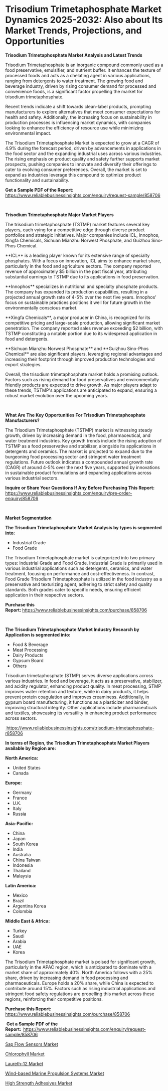 <p><h1>Trisodium Trimetaphosphate Market Dynamics 2025-2032: Also about Its Market Trends, Projections, and Opportunities</h1></p><p><strong>Trisodium Trimetaphosphate Market Analysis and Latest Trends</strong></p>
<p><p>Trisodium Trimetaphosphate is an inorganic compound commonly used as a food preservative, emulsifier, and nutrient buffer. It enhances the texture of processed foods and acts as a chelating agent in various applications, ranging from detergents to water treatment. The growing food and beverage industry, driven by rising consumer demand for processed and convenience foods, is a significant factor propelling the market for trisodium trimetaphosphate. </p><p>Recent trends indicate a shift towards clean-label products, prompting manufacturers to explore alternatives that meet consumer expectations for health and safety. Additionally, the increasing focus on sustainability in production processes is influencing market dynamics, with companies looking to enhance the efficiency of resource use while minimizing environmental impact. </p><p>The Trisodium Trimetaphosphate Market is expected to grow at a CAGR of 4.9% during the forecast period, driven by advancements in applications in the food sector and the expanding industrial uses across various industries. The rising emphasis on product quality and safety further supports market prospects, pushing companies to innovate and diversify their offerings to cater to evolving consumer preferences. Overall, the market is set to expand as industries leverage this compound to optimize product functionality and sustainability.</p></p>
<p><strong>Get a Sample PDF of the Report:&nbsp;</strong> <a href="https://www.reliablebusinessinsights.com/enquiry/request-sample/858706?utm_campaign=1091&utm_medium=2&utm_source=Github&utm_content=ia&utm_term=30012025&utm_id=trisodium-trimetaphosphate">https://www.reliablebusinessinsights.com/enquiry/request-sample/858706</a></p>
<p>&nbsp;</p>
<p><strong>Trisodium Trimetaphosphate Major Market Players</strong></p>
<p><p>The trisodium trimetaphosphate (TSTMP) market features several key players, each vying for a competitive edge through diverse product portfolios and strategic initiatives. Major companies include ICL, Innophos, Xingfa Chemicals, Sichuan Mianzhu Norwest Phosphate, and Guizhou Sino-Phos Chemical.</p><p>**ICL** is a leading player known for its extensive range of specialty phosphates. With a focus on innovation, ICL aims to enhance market share, particularly in the food and agriculture sectors. The company reported revenue of approximately $5 billion in the past fiscal year, attributing substantial earnings to TSTMP due to its applications in food preservation.</p><p>**Innophos** specializes in nutritional and specialty phosphate products. The company has expanded its production capabilities, resulting in a projected annual growth rate of 4-5% over the next five years. Innophos’ focus on sustainable practices positions it well for future growth in the environmentally conscious market.</p><p>**Xingfa Chemicals**, a major producer in China, is recognized for its competitive pricing and large-scale production, allowing significant market penetration. The company reported sales revenue exceeding $2 billion, with TSTMP constituting a notable portion due to its widespread application in food and detergents.</p><p>**Sichuan Mianzhu Norwest Phosphate** and **Guizhou Sino-Phos Chemical** are also significant players, leveraging regional advantages and increasing their footprint through improved production technologies and export strategies.</p><p>Overall, the trisodium trimetaphosphate market holds a promising outlook. Factors such as rising demand for food preservatives and environmentally friendly products are expected to drive growth. As major players adapt to these trends, TSTMP's applications are anticipated to expand, ensuring a robust market evolution over the upcoming years.</p></p>
<p>&nbsp;</p>
<p><strong>What Are The Key Opportunities For Trisodium Trimetaphosphate Manufacturers?</strong></p>
<p><p>The Trisodium Trimetaphosphate (TSTMP) market is witnessing steady growth, driven by increasing demand in the food, pharmaceutical, and water treatment industries. Key growth trends include the rising adoption of TSTMP as a food preservative and stabilizer, alongside its applications in detergents and ceramics. The market is projected to expand due to the burgeoning food processing sector and stringent water treatment regulations. Future outlook indicates a compounded annual growth rate (CAGR) of around 4-5% over the next five years, supported by innovations in sustainable product formulations and expanding applications across various industrial sectors.</p></p>
<p><strong>Inquire or Share Your Questions If Any Before Purchasing This Report:</strong> <a href="https://www.reliablebusinessinsights.com/enquiry/pre-order-enquiry/858706?utm_campaign=1091&utm_medium=2&utm_source=Github&utm_content=ia&utm_term=30012025&utm_id=trisodium-trimetaphosphate">https://www.reliablebusinessinsights.com/enquiry/pre-order-enquiry/858706</a></p>
<p>&nbsp;</p>
<p><strong>Market Segmentation</strong></p>
<p><strong>The Trisodium Trimetaphosphate Market Analysis by types is segmented into:</strong></p>
<p><ul><li>Industrial Grade</li><li>Food Grade</li></ul></p>
<p><p>The Trisodium Trimetaphosphate market is categorized into two primary types: Industrial Grade and Food Grade. Industrial Grade is primarily used in various industrial applications such as detergents, ceramics, and water treatment, focusing on performance and cost-effectiveness. In contrast, Food Grade Trisodium Trimetaphosphate is utilized in the food industry as a preservative and texturizing agent, adhering to strict safety and quality standards. Both grades cater to specific needs, ensuring efficient application in their respective sectors.</p></p>
<p><strong>Purchase this Report:&nbsp;</strong><a href="https://www.reliablebusinessinsights.com/purchase/858706?utm_campaign=1091&utm_medium=2&utm_source=Github&utm_content=ia&utm_term=30012025&utm_id=trisodium-trimetaphosphate">https://www.reliablebusinessinsights.com/purchase/858706</a></p>
<p>&nbsp;</p>
<p><strong>The Trisodium Trimetaphosphate Market Industry Research by Application is segmented into:</strong></p>
<p><ul><li>Food & Beverage</li><li>Meat Processing</li><li>Dairy Products</li><li>Gypsum Board</li><li>Others</li></ul></p>
<p><p>Trisodium trimetaphosphate (STMP) serves diverse applications across various industries. In food and beverage, it acts as a preservative, stabilizer, and acidity regulator, enhancing product quality. In meat processing, STMP improves water retention and texture, while in dairy products, it helps prevent protein coagulation and improves creaminess. Additionally, in gypsum board manufacturing, it functions as a plasticizer and binder, improving structural integrity. Other applications include pharmaceuticals and textiles, showcasing its versatility in enhancing product performance across sectors.</p></p>
<p><a href="https://www.reliablebusinessinsights.com/trisodium-trimetaphosphate-r858706?utm_campaign=1091&utm_medium=2&utm_source=Github&utm_content=ia&utm_term=30012025&utm_id=trisodium-trimetaphosphate">&nbsp;https://www.reliablebusinessinsights.com/trisodium-trimetaphosphate-r858706</a></p>
<p><strong>In terms of Region, the Trisodium Trimetaphosphate Market Players available by Region are:</strong></p>
<p>
    <p> <strong> North America: </strong>
        <ul>
            <li>United States</li>
            <li>Canada</li>
        </ul>
        </p> 
    <p> <strong> Europe: </strong>
        <ul>
            <li>Germany</li>
            <li>France</li>
            <li>U.K.</li>
            <li>Italy</li>
            <li>Russia</li>
        </ul>
        </p> 
    <p> <strong> Asia-Pacific: </strong>
        <ul>
            <li>China</li>
            <li>Japan</li>
            <li>South Korea</li>
            <li>India</li>
            <li>Australia</li>
            <li>China Taiwan</li>
            <li>Indonesia</li>
            <li>Thailand</li>
            <li>Malaysia</li>
        </ul>
        </p> 
    <p> <strong> Latin America: </strong>
        <ul>
            <li>Mexico</li>
            <li>Brazil</li>
            <li>Argentina Korea</li>
            <li>Colombia</li>
        </ul>
        </p> 
    <p> <strong> Middle East & Africa: </strong>
        <ul>
            <li>Turkey</li>
            <li>Saudi</li>
            <li>Arabia</li>
            <li>UAE</li>
            <li>Korea</li>
        </ul>
    </p>
    </p>
<p><p>The Trisodium Trimetaphosphate market is poised for significant growth, particularly in the APAC region, which is anticipated to dominate with a market share of approximately 40%. North America follows with a 25% share, driven by increasing demand in food processing and pharmaceuticals. Europe holds a 20% share, while China is expected to contribute around 15%. Factors such as rising industrial applications and stringent food safety regulations are propelling this market across these regions, reinforcing their competitive positions.</p></p>
<p><strong>Purchase this Report: </strong><a href="https://www.reliablebusinessinsights.com/purchase/858706?utm_campaign=1091&utm_medium=2&utm_source=Github&utm_content=ia&utm_term=30012025&utm_id=trisodium-trimetaphosphate">https://www.reliablebusinessinsights.com/purchase/858706</a></p>
<p>&nbsp;<strong>Get a Sample PDF of the Report:&nbsp;&nbsp;</strong><a href="https://www.reliablebusinessinsights.com/enquiry/request-sample/858706?utm_campaign=1091&utm_medium=2&utm_source=Github&utm_content=ia&utm_term=30012025&utm_id=trisodium-trimetaphosphate">https://www.reliablebusinessinsights.com/enquiry/request-sample/858706</a></p>
<p><strong></strong></p>
<p><p><a href="https://www.linkedin.com/pulse/sap-flow-sensors-market-size-segmentation-trends-growth-dwpif?utm_campaign=1091&utm_medium=2&utm_source=Github&utm_content=ia&utm_term=30012025&utm_id=trisodium-trimetaphosphate">Sap Flow Sensors Market</a></p><p><a href="https://github.com/jawelling7979/Market-Research-Report-List-1/blob/main/chlorophyll-market.md?utm_campaign=1091&utm_medium=2&utm_source=Github&utm_content=ia&utm_term=30012025&utm_id=trisodium-trimetaphosphate">Chlorophyll Market</a></p><p><a href="https://www.linkedin.com/pulse/laureth-12-market-analysis-major-challenges-sales-volume-share-yk87e?utm_campaign=1091&utm_medium=2&utm_source=Github&utm_content=ia&utm_term=30012025&utm_id=trisodium-trimetaphosphate">Laureth-12 Market</a></p><p><a href="https://www.linkedin.com/pulse/wind-based-marine-propulsion-systems-market-outlook-anticipated-9aa1e?utm_campaign=1091&utm_medium=2&utm_source=Github&utm_content=ia&utm_term=30012025&utm_id=trisodium-trimetaphosphate">Wind-based Marine Propulsion Systems Market</a></p><p><a href="https://github.com/biomochaben4/Market-Research-Report-List-1/blob/main/high-strength-adhesives-market.md?utm_campaign=1091&utm_medium=2&utm_source=Github&utm_content=ia&utm_term=30012025&utm_id=trisodium-trimetaphosphate">High Strength Adhesives Market</a></p></p>